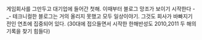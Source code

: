 게임회사를 그만두고 대기업에 들어간 첫해. 이때부터 블로그 망조가 보이기 시작한다 -_- 테크니컬한 블로그는 거의 올리지 못했고 모두 일상이야기. 그것도 회사가 바빠지기전인 연초에 집중되어 있다. (30대에 접으들면서 시작한 한해반성도 2010,2011 두 해의 기록을 찾기 힘들다)